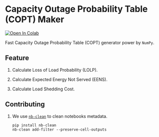 # Capacity Outage Probability Table (COPT) Maker

[![Open In Colab](https://colab.research.google.com/assets/colab-badge.svg)](https://colab.research.google.com/github/yasirroni/copt/blob/main/notebooks/copt.ipynb)

Fast Capacity Outage Probability Table (COPT) generator power by `NumPy`.

## Feature

1. Calculate Loss of Load Probability (LOLP).

1. Calculate Expected Energy Not Served (EENS).

1. Calculate Load Shedding Cost.

## Contributing

1. We use [`nb-clean`](https://github.com/srstevenson/nb-clean) to clean notebooks metadata.

    ```shell
    pip install nb-clean
    nb-clean add-filter --preserve-cell-outputs
    ```
